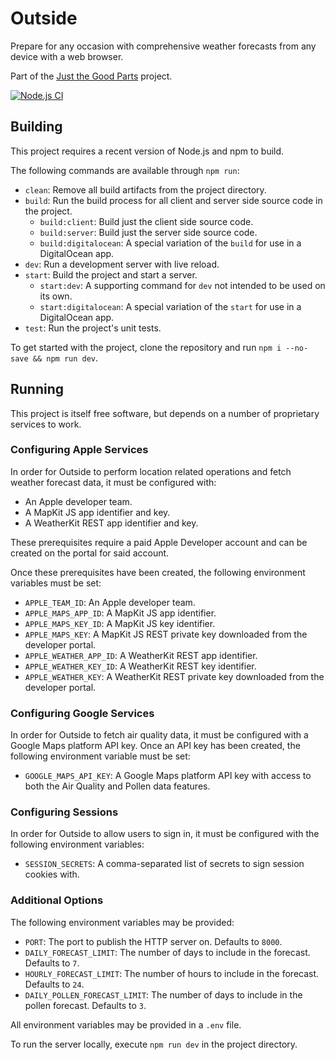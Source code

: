 # Outside

Prepare for any occasion with comprehensive weather forecasts from any device with a web browser.

Part of the [Just the Good Parts](https://justthegoodparts.kevinmacwhinnie.com) project.

[![Node.js CI](https://github.com/decarbonization/outside/actions/workflows/node.js.yml/badge.svg)](https://github.com/decarbonization/outside/actions/workflows/node.js.yml)

## Building

This project requires a recent version of Node.js and npm to build.

The following commands are available through `npm run`:

- `clean`: Remove all build artifacts from the project directory.
- `build`: Run the build process for all client and server side source code in the project.
    - `build:client`: Build just the client side source code.
    - `build:server`: Build just the server side source code.
    - `build:digitalocean`: A special variation of the `build` for use in a DigitalOcean app.
- `dev`: Run a development server with live reload.
- `start`: Build the project and start a server.
    - `start:dev`: A supporting command for `dev` not intended to be used on its own.
    - `start:digitalocean`: A special variation of the `start` for use in a DigitalOcean app.
- `test`: Run the project's unit tests.

To get started with the project, clone the repository and run `npm i --no-save && npm run dev`.

## Running

This project is itself free software, but depends on a number of proprietary services to work.

### Configuring Apple Services

In order for Outside to perform location related operations and fetch weather forecast data, it must be configured with:

- An Apple developer team.
- A MapKit JS app identifier and key.
- A WeatherKit REST app identifier and key.

These prerequisites require a paid Apple Developer account and can be created on the portal for said account.

Once these prerequisites have been created, the following environment variables must be set:

- `APPLE_TEAM_ID`: An Apple developer team.
- `APPLE_MAPS_APP_ID`: A MapKit JS app identifier.
- `APPLE_MAPS_KEY_ID`: A MapKit JS key identifier.
- `APPLE_MAPS_KEY`: A MapKit JS REST private key downloaded from the developer portal.
- `APPLE_WEATHER_APP_ID`: A WeatherKit REST app identifier.
- `APPLE_WEATHER_KEY_ID`: A WeatherKit REST key identifier.
- `APPLE_WEATHER_KEY`: A WeatherKit REST private key downloaded from the developer portal.

### Configuring Google Services

In order for Outside to fetch air quality data, it must be configured with a Google Maps platform API key. Once an API key has been created, the following environment variable must be set:

- `GOOGLE_MAPS_API_KEY`: A Google Maps platform API key with access to both the Air Quality and Pollen data features.

### Configuring Sessions

In order for Outside to allow users to sign in, it must be configured with the following environment variables:

- `SESSION_SECRETS`: A comma-separated list of secrets to sign session cookies with.

### Additional Options

The following environment variables may be provided:

- `PORT`: The port to publish the HTTP server on. Defaults to `8000`.
- `DAILY_FORECAST_LIMIT`: The number of days to include in the forecast. Defaults to `7`.
- `HOURLY_FORECAST_LIMIT`: The number of hours to include in the forecast. Defaults to `24`.
- `DAILY_POLLEN_FORECAST_LIMIT`: The number of days to include in the pollen forecast. Defaults to `3`.

All environment variables may be provided in a `.env` file.

To run the server locally, execute `npm run dev` in the project directory.

